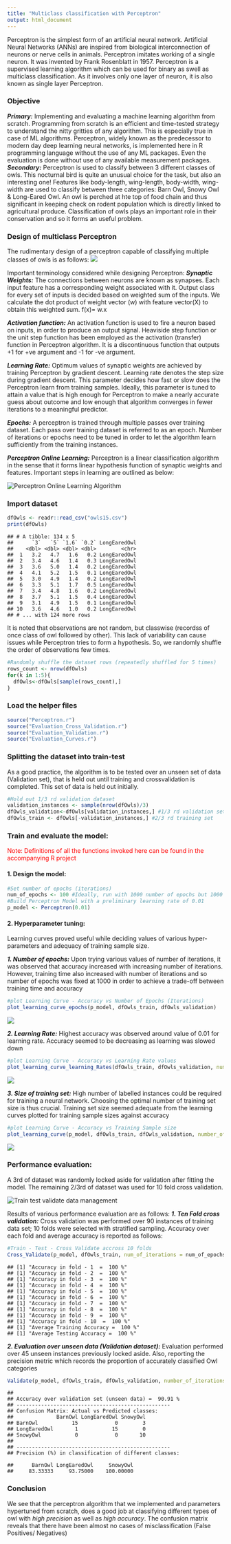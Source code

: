```yaml
---
title: "Multiclass classification with Perceptron"
output: html_document
---
```




  Perceptron is the simplest form of an artificial neural network. Artificial Neural Networks (ANNs) are inspired from biological interconnection of neurons or nerve cells in animals. Perceptron imitates working of a single neuron. It was invented by Frank Rosenblatt in 1957. Perceptron is a  supervised learning algorithm which can be used for binary as swell as multiclass classification. As it involves only one layer of neuron, it is also known as single layer Perceptron.

### Objective
*__Primary:__* Implementing and evaluating a machine learning algorithm from scratch. Programming from scratch is an efficient and time-tested strategy to understand the nitty gritties of any algorithm. This is especially true in case of ML algorithms. Perceptron, widely known as the predecessor to modern day deep learning neural networks, is implemented here in R programming language without the use of any ML packages. Even the evaluation is done without use of any available measurement packages.   
*__Secondary:__* Perceptron is used to classify between 3 different classes of owls. This nocturnal bird is quite an unusual choice for the task, but also an interesting one! Features like body-length, wing-length, body-width, wing-width are used to classify between three categories: Barn Owl, Snowy Owl & Long-Eared Owl. An owl is perched at hte top of food chain and thus significant in keeping check on rodent population which is directly linked to agricultural produce. Classification of owls plays an important role in their conservation and so it forms an useful problem.

### Design of multiclass Perceptron
The rudimentary design of a perceptron capable of classifying multiple classes of owls is as follows:
![](https://github.com/DataSorcerer/Multiclass-Perceptron-from-Scratch/blob/master/figures/Design.JPG)

Important terminology considered while designing Perceptron:
*__Synaptic Weights:__*
The connections between neurons are known as synapses. Each input feature has a corresponding weight associated with it. Output class for every set of inputs is decided based on weighted sum of the inputs. We calculate the dot product of weight vector (w) with feature vector(X) to obtain this weighted sum. 
f(x)= w.x

*__Activation function:__*
An activation function is used to fire a neuron based on inputs, in order to produce an output signal. Heaviside step function or the unit step function has been employed as the activation (transfer) function in Perceptron algorithm. It is a discontinuous function that outputs +1 for +ve argument and -1 for -ve argument.

*__Learning Rate:__*
Optimum values of synaptic weights are achieved by training Perceptron by gradient descent. Learning rate denotes the step size during gradient descent. This parameter  decides how fast or slow does the Perceptron learn from training samples. Ideally, this parameter is tuned to attain a value that is high enough for Perceptron to make a nearly accurate guess about outcome and low enough that algorithm converges in fewer iterations to a meaningful predictor.

*__Epochs:__*
A perceptron is trained through multiple passes over training dataset. Each pass over training dataset is referred to as an epoch.  Number of iterations or epochs need to be tuned in order to let the algorithm learn sufficiently from the training instances.   

*__Perceptron Online Learning:__*
Perceptron is a linear classification algorithm in the sense that it forms linear hypothesis function of synaptic weights and features. Important steps in learning are outlined as below:

![Perceptron Online Learning Algorithm](https://github.com/DataSorcerer/Multiclass-Perceptron-from-Scratch/blob/master/figures/Algorithm.JPG)

### Import dataset

```r
dfOwls <- readr::read_csv("owls15.csv")
print(dfOwls)
```

```
## # A tibble: 134 x 5
##      `3`   `5` `1.6` `0.2` LongEaredOwl
##    <dbl> <dbl> <dbl> <dbl>        <chr>
##  1   3.2   4.7   1.6   0.2 LongEaredOwl
##  2   3.4   4.6   1.4   0.3 LongEaredOwl
##  3   3.6   5.0   1.4   0.2 LongEaredOwl
##  4   4.1   5.2   1.5   0.1 LongEaredOwl
##  5   3.0   4.9   1.4   0.2 LongEaredOwl
##  6   3.3   5.1   1.7   0.5 LongEaredOwl
##  7   3.4   4.8   1.6   0.2 LongEaredOwl
##  8   3.7   5.1   1.5   0.4 LongEaredOwl
##  9   3.1   4.9   1.5   0.1 LongEaredOwl
## 10   3.6   4.6   1.0   0.2 LongEaredOwl
## # ... with 124 more rows
```
It is noted that observations are not random, but classwise (recordss of once class of owl followed by other). This lack of variability can cause issues while Perceptron tries to form a hypothesis. So, we randomly shuffle the order of observations few times.


```r
#Randomly shuffle the dataset rows (repeatedly shuffled for 5 times)
rows_count <- nrow(dfOwls)
for(k in 1:5){
  dfOwls<-dfOwls[sample(rows_count),]
}
```

### Load the helper files

```r
source("Perceptron.r")
source("Evaluation_Cross_Validation.r")
source("Evaluation_Validation.r")
source("Evaluation_Curves.r")
```

### Splitting the dataset into train-test
As a good practice, the algorithm is to be tested over an unseen set of data (Validation set), that is held out until training and crossvalidation is completed. This set of data is held out initially.


```r
#Hold out 1/3 rd validation dataset
validation_instances <- sample(nrow(dfOwls)/3)
dfOwls_validation<-dfOwls[validation_instances,] #1/3 rd validation set
dfOwls_train <- dfOwls[-validation_instances,] #2/3 rd training set
```
### Train and evaluate the model:
<span style="color:red">Note: Definitions of all the functions invoked here can be found in the accompanying R project</span>
#### 1. Design the model:

```r
#Set number of epochs (iterations)
num_of_epochs <- 100 #Ideally, run with 1000 number of epochs but 1000 takes considerable amount (>10 min) to train
#Build Perceptron Model with a preliminary learning rate of 0.01
p_model <- Perceptron(0.01)
```
#### 2. Hyperparameter tuning:
Learning curves proved useful while deciding values of various hyper-parameters and adequacy of training sample size.

*__1. Number of epochs:__*
Upon trying various values of number of iterations, it was observed that accuracy increased with increasing number of iterations. However, training time also increased with number of iterations and so number of epochs was fixed at 1000 in order to achieve a trade-off between training time and accuracy

```r
#plot Learning Curve - Accuracy vs Number of Epochs (Iterations)
plot_learning_curve_epochs(p_model, dfOwls_train, dfOwls_validation)
```

![](Report_Perceptron_files/figure-html/epochs-1.png)<!-- -->

*__2. Learning Rate:__*
Highest accuracy was observed around value of 0.01 for learning rate. Accuracy seemed to be decreasing as learning was slowed down

```r
#plot Learning Curve - Accuracy vs Learning Rate values
plot_learning_curve_learning_Rates(dfOwls_train, dfOwls_validation, num_of_epochs = num_of_epochs)
```

![](Report_Perceptron_files/figure-html/learning-1.png)<!-- -->

*__3. Size of training set:__*
High number of labelled instances could be required for training a neural network. Choosing the optimal number of training set size is thus crucial. Training set size seemed adequate from the learning curves plotted for training sample sizes against accuracy

```r
#plot Learning Curve - Accuracy vs Training Sample size
plot_learning_curve(p_model, dfOwls_train, dfOwls_validation, number_of_iterations = num_of_epochs)
```

![](Report_Perceptron_files/figure-html/training-1.png)<!-- -->

### Performance evaluation:
A 3rd of dataset was randomly locked aside for validation after fitting the model. The remaining 2/3rd of dataset was used for 10 fold cross validation. 

![Train test validate data management](https://github.com/DataSorcerer/Multiclass-Perceptron-from-Scratch/blob/master/figures/Design.JPG)

Results of various performance evaluation are as follows:
*__1.	Ten Fold cross validation:__*
Cross validation was performed over 90 instances of training data set; 10 folds were selected with stratified sampling. Accuracy over each fold and average accuracy is reported as follows:

```r
#Train - Test - Cross Validate accross 10 folds
Cross_Validate(p_model, dfOwls_train, num_of_iterations = num_of_epochs, num_of_folds = 10)
```

```
## [1] "Accuracy in fold - 1  =  100 %"
## [1] "Accuracy in fold - 2  =  100 %"
## [1] "Accuracy in fold - 3  =  100 %"
## [1] "Accuracy in fold - 4  =  100 %"
## [1] "Accuracy in fold - 5  =  100 %"
## [1] "Accuracy in fold - 6  =  100 %"
## [1] "Accuracy in fold - 7  =  100 %"
## [1] "Accuracy in fold - 8  =  100 %"
## [1] "Accuracy in fold - 9  =  100 %"
## [1] "Accuracy in fold - 10  =  100 %"
## [1] "Average Training Accuracy =  100 %"
## [1] "Average Testing Accuracy =  100 %"
```

*__2.	Evaluation over unseen data (Validation dataset):__*
Evaluation performed over 45 unseen instances previously locked aside. Also, reporting the precision metric which records the proportion of accurately classified Owl categories

```r
Validate(p_model, dfOwls_train, dfOwls_validation, number_of_iterations = 10)
```

```
## 
## Accuracy over validation set (unseen data) =  90.91 %
## --------------------------------------------------
## Confusion Matrix: Actual vs Predicted classes:
##              BarnOwl LongEaredOwl SnowyOwl
## BarnOwl           15            0        3
## LongEaredOwl       1           15        0
## SnowyOwl           0            0       10
## 
## --------------------------------------------------
## Precision (%) in classification of different classes:
```

```
##      BarnOwl LongEaredOwl     SnowyOwl 
##     83.33333     93.75000    100.00000
```

### Conclusion
We see that the perceptron algorithm that we implemented and parameters hypertuned from scratch, does a good job at classifying different types of owl with *high precision* as well as *high accuracy*. The confusion matrix reveals that there have been almost no cases of misclassification (False Positives/ Negatives)

